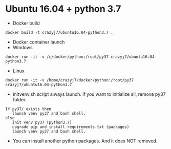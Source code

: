 # Ubuntu 16.04 + python 3.7

+ Docker build
```
docker build -t crazyj7/ubuntu16.04-python3.7 .
```

+ Docker container launch
 + Windows 
```
docker run -it -v /c/docker/python:/root/py37 crazyj7/ubuntu16.04-python3.7
```
 + Linux
```
docker run -it -v /home/crazyj7/docker/python:/root/py37 crazyj7/ubuntu16.04-python3.7
```

+ initvenv.sh script always launch. 
if you want to initialize all, remove py37 folder.

```
If py37/ exists then 
   launch venv py37 and bash shell.
else
   init venv py37 (python3.7)
   upgrade pip and install requirements.txt (packages)
   launch venv py37 and bash shell.
```

+ You can install another python packages. And it does NOT removed. 

